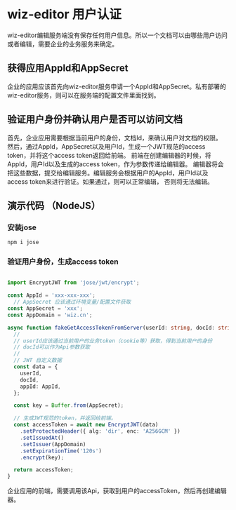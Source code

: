 # wiz-editor 用户认证

wiz-editor编辑服务端没有保存任何用户信息。所以一个文档可以由哪些用户访问或者编辑，需要企业的业务服务来确定。

## 获得应用AppId和AppSecret

企业的应用应该首先向wiz-editor服务申请一个AppId和AppSecret。私有部署的wiz-editor服务，则可以在服务端的配置文件里面找到。

## 验证用户身份并确认用户是否可以访问文档

首先，企业应用需要根据当前用户的身份，文档Id，来确认用户对文档的权限。
然后，通过AppId，AppSecret以及用户Id，生成一个JWT规范的access token，并将这个access token返回给前端。
前端在创建编辑器的时候，将AppId，用户Id以及生成的access token，作为参数传递给编辑器。
编辑器将会把这些数据，提交给编辑服务。编辑服务会根据用户的AppId，用户Id以及access token来进行验证。如果通过，则可以正常编辑，
否则将无法编辑。

## 演示代码 （NodeJS）

### 安装jose

```sh
npm i jose
```

### 验证用户身份，生成access token

```ts

import EncryptJWT from 'jose/jwt/encrypt';

const AppId = 'xxx-xxx-xxx';
  // AppSecret 应该通过环境变量/配置文件获取
const AppSecret = 'xxx';
const AppDomain = 'wiz.cn';

async function fakeGetAccessTokenFromServer(userId: string, docId: string): Promise<string> {
  //
  // userId应该通过当前用户的业务token（cookie等）获取，得到当前用户的身份
  // docId可以作为Api参数获取
  //
  // JWT 自定义数据
  const data = {
    userId,
    docId,
    appId: AppId,
  };

  const key = Buffer.from(AppSecret);

  // 生成JWT规范的token，并返回给前端。
  const accessToken = await new EncryptJWT(data)
    .setProtectedHeader({ alg: 'dir', enc: 'A256GCM' })
    .setIssuedAt()
    .setIssuer(AppDomain)
    .setExpirationTime('120s')
    .encrypt(key);

  return accessToken;
}
```

企业应用的前端，需要调用该Api，获取到用户的accessToken，然后再创建编辑器。
